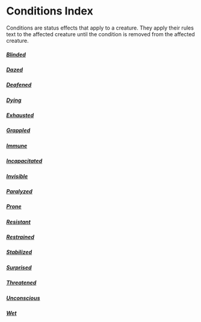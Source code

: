 # Conditions Index

Conditions are status effects that apply to a creature. They apply their rules text to the affected creature until the condition is removed from the affected creature.

##### [Blinded](Blinded.md)

##### [Dazed](Dazed.md)

##### [Deafened](Deafened.md)

##### [Dying](Dying.md)

##### [Exhausted](Exhausted.md)

##### [Grappled](Grappled.md)

##### [Immune](Immune.md)

##### [Incapacitated](Incapacitated.md)

##### [Invisible](Invisible.md)

##### [Paralyzed](Paralyzed.md)

##### [Prone](Prone.md)

##### [Resistant](Resistant.md)

##### [Restrained](Restrained.md)

##### [Stabilized](Stabilized.md)

##### [Surprised](Surprised.md)

##### [Threatened](Threatened.md)

##### [Unconscious](Unconscious.md)

##### [Wet](Wet.md)
